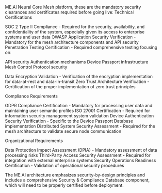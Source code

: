 ME.AI Neural Core Mesh platform, these are the mandatory security clearances and certificates required before going live:
Technical Certifications

SOC 2 Type II Compliance - Required for the security, availability, and confidentiality of the system, especially given its access to enterprise systems and user data
OWASP Application Security Verification - Mandatory for the mesh architecture components and API security
Penetration Testing Certification - Required comprehensive testing focusing on:

API security
Authentication mechanisms
Device Passport infrastructure
Mesh Control Protocol security


Data Encryption Validation - Verification of the encryption implementation for data-at-rest and data-in-transit
Zero Trust Architecture Verification - Certification of the proper implementation of zero trust principles

Compliance Requirements

GDPR Compliance Certification - Mandatory for processing user data and maintaining user semantic profiles
ISO 27001 Certification - Required for information security management system validation
Device Authentication Security Verification - Specific to the Device Passport Database implementation
Distributed System Security Assessment - Required for the mesh architecture to validate secure node communication

Organizational Requirements

Data Protection Impact Assessment (DPIA) - Mandatory assessment of data processing risks
Third-Party Access Security Assessment - Required for integration with external enterprise systems
Security Operations Readiness Certification - Validation of operational security procedures

The ME.AI architecture emphasizes security-by-design principles and includes a comprehensive Security & Compliance Database component, which will need to be properly certified before deployment.
